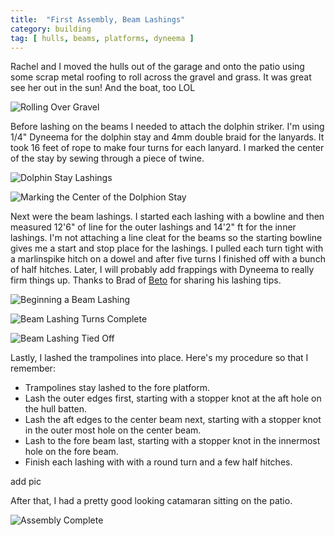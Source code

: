 ```yaml
---
title:  "First Assembly, Beam Lashings"
category: building
tag: [ hulls, beams, platforms, dyneema ]
---
```


Rachel and I moved the hulls out of the garage and onto the patio using some scrap metal roofing to roll across the gravel and grass. It was great see her out in the sun! And the boat, too LOL

![Rolling Over Gravel](/assets/images/assembly-rolling.jpeg)

Before lashing on the beams I needed to attach the dolphin striker. I'm using 1/4" Dyneema for the dolphin stay and 4mm double braid for the lanyards. It took 16 feet of rope to make four turns for each lanyard. I marked the center of the stay by sewing through a piece of twine.

![Dolphin Stay Lashings](/assets/images/assembly-dolphin-1.jpeg)

![Marking the Center of the Dolphion Stay](/assets/images/assembly-dolphin-2.jpeg)

Next were the beam lashings. I started each lashing with a bowline and then measured 12'6" of line for the outer lashings and 14'2" ft for the inner lashings. I'm not attaching a line cleat for the beams so the starting bowline gives me a start and stop place for the lashings. I pulled each turn tight with a marlinspike hitch on a dowel and after five turns I finished off with a bunch of half hitches. Later, I will probably add frappings with Dyneema to really firm things up. Thanks to Brad of [Beto](http://tiki21build.blogspot.com) for sharing his lashing tips.

![Beginning a Beam Lashing](/assets/images/assembly-lashing-1.jpeg)

![Beam Lashing Turns Complete](/assets/images/assembly-lashing-2.jpeg)

![Beam Lashing Tied Off](/assets/images/assembly-lashing-3.jpeg)

Lastly, I lashed the trampolines into place. Here's my procedure so that I remember:

 * Trampolines stay lashed to the fore platform.
 * Lash the outer edges first, starting with a stopper knot at the aft hole on the hull batten.
 * Lash the aft edges to the center beam next, starting with a stopper knot in the outer most hole on the center beam.
 * Lash to the fore beam last, starting with a stopper knot in the innermost hole on the fore beam.
 * Finish each lashing with with a round turn and a few half hitches.

add pic

After that, I had a pretty good looking catamaran sitting on the patio.

![Assembly Complete](/assets/images/assembly-complete.jpeg)

